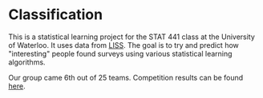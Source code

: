 # Classification

This is a statistical learning project for the STAT 441 class at the University of Waterloo. It uses data from [LISS](https://www.lissdata.nl/lissdata/Home). The goal is to try and predict how "interesting" people found surveys using various statistical learning algorithms.

Our group came 6th out of 25 teams. Competition results can be found [here](https://www.kaggle.com/lugojoe).
